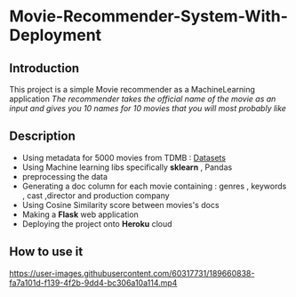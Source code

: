 # Movie-Recommender-System-With-Deployment
## Introduction 
This project is a simple Movie recommender as a MachineLearning application 
*The recommender takes the official name of the movie as an input and gives you 10 names for 10 movies that you will most probably like*

## Description
* Using metadata for 5000 movies from TDMB  : [Datasets](https://www.kaggle.com/datasets/tmdb/tmdb-movie-metadata)
* Using Machine learning libs specifically **sklearn** , Pandas 
* preprocessing the data 
* Generating a doc column for each movie containing : genres , keywords , cast ,director and production company
* Using Cosine Similarity score between movies's docs 
* Making a **Flask** web application 
* Deploying the project onto **Heroku** cloud

## How to use it 


https://user-images.githubusercontent.com/60317731/189660838-fa7a101d-f139-4f2b-9dd4-bc306a10a114.mp4

